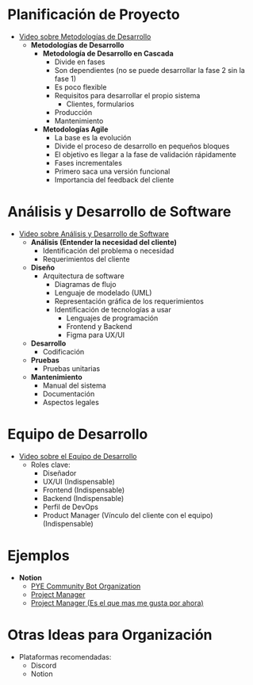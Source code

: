 
# Planificación de Proyecto
- [Video sobre Metodologías de Desarrollo](https://www.youtube.com/watch?v=uxlOPJC3NzY)
    - **Metodologías de Desarrollo**
        - **Metodología de Desarrollo en Cascada**
            - Divide en fases
            - Son dependientes (no se puede desarrollar la fase 2 sin la fase 1)
            - Es poco flexible
            - Requisitos para desarrollar el propio sistema
                - Clientes, formularios
            - Producción
            - Mantenimiento
        - **Metodologías Agile**
            - La base es la evolución
            - Divide el proceso de desarrollo en pequeños bloques
            - El objetivo es llegar a la fase de validación rápidamente
            - Fases incrementales
            - Primero saca una versión funcional
            - Importancia del feedback del cliente

# Análisis y Desarrollo de Software
- [Video sobre Análisis y Desarrollo de Software](https://www.youtube.com/watch?v=s5ABwHaN7as)
    - **Análisis (Entender la necesidad del cliente)**
        - Identificación del problema o necesidad
        - Requerimientos del cliente
    - **Diseño**
        - Arquitectura de software
            - Diagramas de flujo
            - Lenguaje de modelado (UML)
            - Representación gráfica de los requerimientos
            - Identificación de tecnologías a usar
                - Lenguajes de programación
                - Frontend y Backend
                - Figma para UX/UI
    - **Desarrollo**
        - Codificación
    - **Pruebas**
        - Pruebas unitarias
    - **Mantenimiento**
        - Manual del sistema
        - Documentación
        - Aspectos legales

# Equipo de Desarrollo
- [Video sobre el Equipo de Desarrollo](https://www.youtube.com/watch?v=iXy8iG6ANlY)
    - Roles clave:
        - Diseñador
        - UX/UI (Indispensable)
        - Frontend (Indispensable)
        - Backend (Indispensable)
        - Perfil de DevOps
        - Product Manager (Vínculo del cliente con el equipo) (Indispensable)

# Ejemplos
- **Notion**
    - [PYE Community Bot Organization](https://fate-pisces-a9b.notion.site/PYE-Community-bot-23678707105b443ab550405f1553c644)
    - [Project Manager](https://www.notion.so/Project-management-b0da96e986714d9f98319675ed48114c)
    - [Project Manager (Es el que mas me gusta por ahora)](https://heavybold.notion.site/Project-Management-991f375cc58c46dd97c9c6ea27318680)

# Otras Ideas para Organización
- Plataformas recomendadas:
    - Discord
    - Notion


